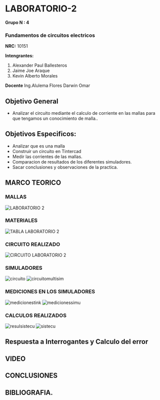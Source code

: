 # LABORATORIO-2
**Grupo N : 4**
### Fundamentos de circuitos electricos 
**NRC:** 10151



**Intengrantes:**
1. Alexander Paul Ballesteros
2.  Jaime Joe Araque
3.   Kevin Alberto Morales 


**Docente** Ing.Alulema Flores Darwin Omar 

## Objetivo General

* Analizar el circuito mediante el calculo de corriente en las mallas para que tengamos un conocimiento de malla..

## Objetivos Especificos:

* Analizar que es una malla
*  Construir un circuito en Tintercad
*  Medir las corrientes de las mallas.
*  Comparacion de resultados de los diferentes simuladores.
*  Sacar conclusiones y observaciones de la practica.

## MARCO TEORICO

### MALLAS

![LABORATORIO 2](https://user-images.githubusercontent.com/93928146/142952973-64628592-c4a8-47d7-85c7-18c1dd1f368a.PNG)


### MATERIALES


![TABLA LABORATORIO 2](https://user-images.githubusercontent.com/93928146/142962585-e6ef21f5-160c-4a52-ac8a-61ebd596e69f.PNG)


### CIRCUITO REALIZADO

![CIRCUITO LABORATORIO 2](https://user-images.githubusercontent.com/93928146/142962605-2ff1c1fd-5ca1-4e6f-b57f-815a7f86879a.PNG)

### SIMULADORES

![circuito](https://user-images.githubusercontent.com/93224166/142962494-988f267c-7a85-4fb8-9579-4199a6ab9c8e.png)
![circuitomultisim](https://user-images.githubusercontent.com/93224166/142962495-ffc5f652-acdd-47a8-a709-8a025eaa55ed.png)

### MEDICIONES EN LOS SIMULADORES

![medicionestink](https://user-images.githubusercontent.com/93224166/142962489-dd9aa65f-541d-4fab-a16a-c96a4814e314.png)
![medicionessimu](https://user-images.githubusercontent.com/93224166/142962496-903f0ab5-3af0-4de5-b01e-de22e2e4c596.png)

### CALCULOS REALIZADOS

![resulsistecu](https://user-images.githubusercontent.com/93224166/142962491-4de94686-a4cf-458d-98b1-64c1eb637f83.png)
![sistecu](https://user-images.githubusercontent.com/93224166/142962492-fef4bbe2-0ac0-437d-8291-9c95ea71f8b6.png)

## Respuesta a Interrogantes y Calculo del error
## VIDEO
## CONCLUSIONES
## BIBLIOGRAFIA.







